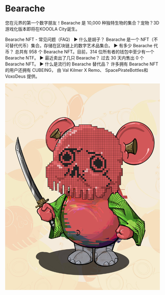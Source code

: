 # Bearache

您在元界的第一个数字朋友！Bearache 是 10,000 种独特生物的集合？宠物？3D游戏化版本即将在KOOOLA City诞生。

Bearache NFT - 常见问题（FAQ）
▶ 什么是胡子？
Bearache 是一个 NFT（不可替代代币）集合。存储在区块链上的数字艺术品集合。
▶ 有多少 Bearache 代币？
总共有 958 个 Bearache NFT。目前，314 位所有者的钱包中至少有一个 Bearache NTF。
▶ 最近卖出了几只 Bearache？
过去 30 天内售出 0 个 Bearache NFT。
▶ 什么是流行的 Bearache 替代品？
许多拥有 Bearache NFT 的用户还拥有 CUBEING， 由 Val Kilmer X Remo、 SpacePirateBottles和 VoxoDeus 提供。

![nft](unnamed.jpg)
